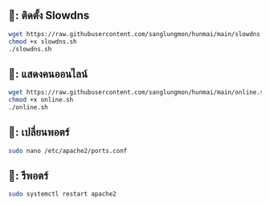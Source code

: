 ## 📖: ติดตั้ง Slowdns
```bash
wget https://raw.githubusercontent.com/sanglungmon/hunmai/main/slowdns.sh
chmod +x slowdns.sh
./slowdns.sh
```

## 📖: แสดงคนออนไลน์
```bash
wget https://raw.githubusercontent.com/sanglungmon/hunmai/main/online.sh
chmod +x online.sh
./online.sh
```

## 📖: เปลี่ยนพอตร์
```bash
sudo nano /etc/apache2/ports.conf
```

## 📖: รีพอตร์
```bash
sudo systemctl restart apache2
```

